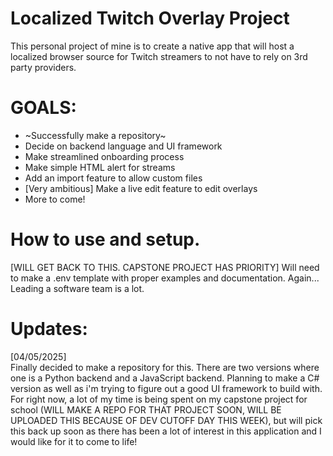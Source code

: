 
# Localized Twitch Overlay Project

This personal project of mine is to create a native app that will host a localized browser source for Twitch streamers to not have to rely on 3rd party providers.

# GOALS:
- ~Successfully make a repository~
- Decide on backend language and UI framework
- Make streamlined onboarding process 
- Make simple HTML alert for streams 
- Add an import feature to allow custom files 
- [Very ambitious] Make a live edit feature to edit overlays
- More to come!
# How to use and setup.

[WILL GET BACK TO THIS. CAPSTONE PROJECT HAS PRIORITY]
Will need to make a .env template with proper examples and documentation. Again... Leading a software team is a lot.

# Updates: 
[04/05/2025] \
Finally decided to make a repository for this. There are two versions where one is a Python backend and a JavaScript backend. Planning to make a C# version as well as i'm trying to figure out a good UI framework to build with. For right now, a lot of my time is being spent on my capstone project for school (WILL MAKE A REPO FOR THAT PROJECT SOON, WILL BE UPLOADED THIS BECAUSE OF DEV CUTOFF DAY THIS WEEK), but will pick this back up soon as there has been a lot of interest in this application and I would like for it to come to life!
